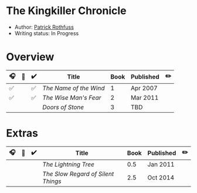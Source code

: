 # The Kingkiller Chronicle

- Author: [Patrick Rothfuss](../../authors.md#patrick-rothfuss)
- Writing status: In Progress

# Overview

| 🎧 | 📱 | ✔️ | Title | Book | Published | ✏️ |
| - | - | - | - | - | - | - |
| ✅ | | ✅ | _The Name of the Wind_ | 1 | Apr 2007 | |
| ✅ | | ✅ | _The Wise Man's Fear_ | 2 | Mar 2011 | |
|  | |  | _Doors of Stone_ | 3 | TBD | |

# Extras

| 🎧 | 📱 | ✔️ | Title | Book | Published | ✏️ |
| - | - | - | - | - | - | - |
|  | |  | _The Lightning Tree_ | 0.5 | Jan 2011 | |
|  | |  | _The Slow Regard of Silent Things_ | 2.5 | Oct 2014 | |

